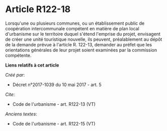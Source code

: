# Article R122-18

Lorsqu'une ou plusieurs communes, ou un établissement public de coopération intercommunale compétent en matière de plan local
d'urbanisme sur le territoire duquel s'étend l'emprise du projet, envisagent de créer une unité touristique nouvelle, ils
peuvent, préalablement au dépôt de la demande prévue à l'article R. 122-13, demander au préfet que les orientations générales
de leur projet soient examinées par la commission compétente.

**Liens relatifs à cet article**

_Créé par_:

  - Décret n°2017-1039 du 10 mai 2017 - art. 5

_Cite_:

  - Code de l'urbanisme - art. R122-13 (VT)

_Anciens textes_:

  - Code de l'urbanisme - art. R122-15 (VT)
